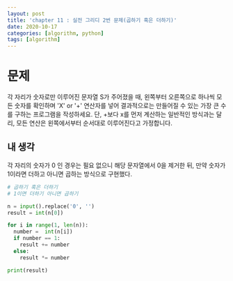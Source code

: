 ```yaml
---
layout: post
title: 'chapter 11 : 실전 그리디 2번 문제(곱하기 혹은 더하기)'
date: 2020-10-17
categories: [algorithm, python]
tags: [algorithm]
---
```

# 문제
각 자리가 숫자로만 이루어진 문자열 S가 주어졌을 때, 왼쪽부터 오른쪽으로 하나씩 모든 숫자를 확인하며 'X' or '+' 연산자를 넣어 결과적으로는 만들어질 수 있는 가장 큰 수를 구하는 프로그램을 작성하세요. 단, +보다 x를 먼저 계산하는 일반적인 방식과는 달리, 모든 연산은 왼쪽에서부터 순서대로 이루어진다고 가정합니다.   
## 내 생각
각 자리의 숫자가 0 인 경우는 필요 없으니 해당 문자열에서 0을 제거한 뒤, 만약 숫자가 1이라면 더하고 아니면 곱하는 방식으로 구현했다.
```python
# 곱하기 혹은 더하기
# 1이면 더하기 아니면 곱하기

n = input().replace('0', '')
result = int(n[0])

for i in range(1, len(n)):
  number =  int(n[i])
  if number == 1:
    result += number
  else:
    result *= number

print(result) 
```
